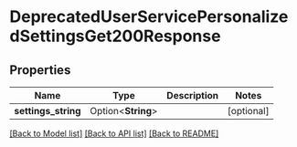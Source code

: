 # DeprecatedUserServicePersonalizedSettingsGet200Response

## Properties

Name | Type | Description | Notes
------------ | ------------- | ------------- | -------------
**settings_string** | Option<**String**> |  | [optional]

[[Back to Model list]](../README.md#documentation-for-models) [[Back to API list]](../README.md#documentation-for-api-endpoints) [[Back to README]](../README.md)


